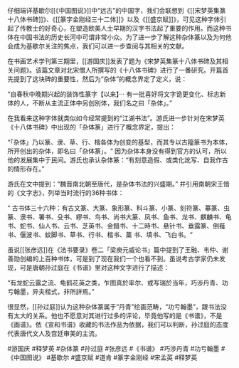 仔细端详基歇尔[[《中国图说》]]中“远古”的中国字，我们会联想到《[[宋梦英集篆十八体书碑]]》、《[[篆字金刚经三十二体]]》以及《[[盛京赋]]》，可见这种字体引起了传教士的好奇心，在塑造欧美人士早期的汉字书法起了重要的作用。而这种书体在中国书法的历史长河中可谓非常小众。为了进一步了解这种杂体篆以及为何他会成为基歇尔关注的焦点，我们可以进一步查阅与其相关的文献。

在书画艺术学刊第三期里，[[游国庆]]发表了题为《宋梦英集篆十八体书碑及其相关问题》。该篇文章对北宋僧人所撰写的《十八体书碑》进行了一番研究。开篇首先提到了这块碑的重要性，然后为“杂体”的概念界定了定义，说：

“自春秋中晚期兴起的装饰性篆字【以来】··· 有一批喜好将文字诡更变化、标志新体的人，不断从主流正体中另创別体，我们名之曰「杂体」。”

在我看来这种字体就类似如今经常提到的“江湖书法”。游氏进一步针对在宋梦英《十八体书碑》中出现的「杂体篆」进行了概念界定，提出：

“「杂体」乃以篆、隶、草、行、楷各体为创变的基型，而其专以古籀篆书为本体，所开创出的杂体，即名曰「杂体篆」。“ 因为杂体本身没有得到官方的认可，所以他的发展集中于民间。游氏也承认杂体篆：“有刻意造假、或类化訛写、自我作古的情形存在。”

游氏在文中提到：“魏晋南北朝至唐代，是杂体书法的兴盛期。” 并引用南朝宋王愔的《文字志》，列举当时流行的36种书体：

“  古书体三十六种：有古文篆、大篆、象形篆、科斗篆、小篆、刻符篆、摹篆、虫篆、隶书、署书、殳书、繆书、鸟书、尚书大篆、凤书、鱼书、龙书、麒麟书、龟书、蛇书、仙人书、云书、芝英书、金錯书、十二時书、悬针书、垂露篆、倒薤书、偃波书、蚊脚书、草书、行书、楷书、藁
书、填书、飞白书。“

虽说[[张彦远]]在《法书要录》卷二「梁庾元威论书」篇中提到了王融、韦仲、谢善勋创编的上百种书体，可是到了现在我们一个也看不到。虽说考古学家仍未发现，可是唐朝孙过庭在《书谱》里对这种文字进行了描述：

“有龙蛇云露之流、龟鹤花英之类，乍图真於率尔、或写瑞於当年，巧涉丹青、功亏翰墨，异夫楷式，非所詳焉。”

很显然，[[孙过庭]]认为这种杂体篆属于“丹青”绘画范畴，“功亏翰墨”，跟书法没有太大的关系。他也不愿意对其进行过多的评论，毕竟他写的是《书谱》，不是《画谱》。依《宣和书谱》收藏的书法作品为依据，我们可以判断，孙过庭的态度代表唐代文人及宫廷审美的主流。




#游国庆 #释梦英 #杂体篆 #孙过庭 #张彦远 #《书谱》 #巧涉丹青 #功亏翰墨 #《中国图说》 #基歇尔 #盛京赋 #道肯 #篆字金刚经 #宋孟英 #释梦英 